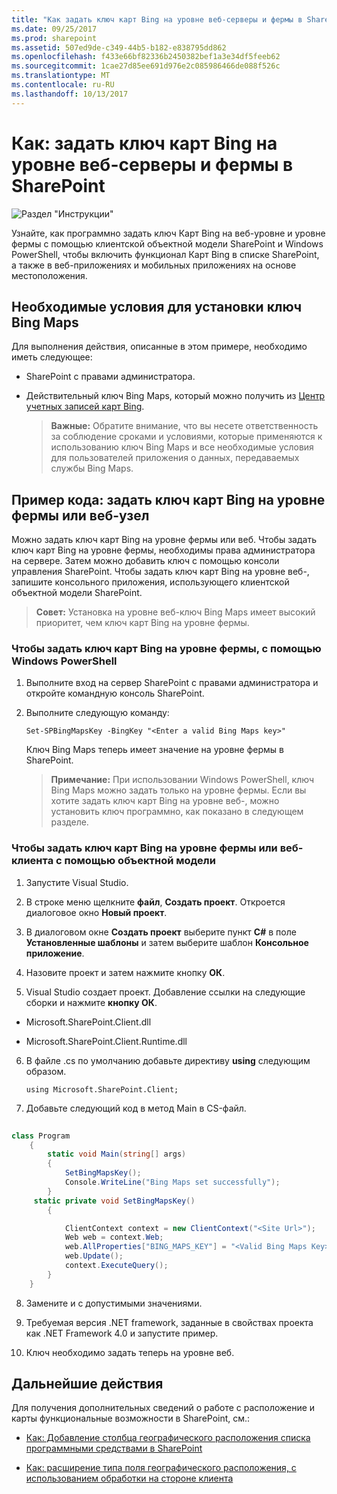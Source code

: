 ```yaml
---
title: "Как задать ключ карт Bing на уровне веб-серверы и фермы в SharePoint"
ms.date: 09/25/2017
ms.prod: sharepoint
ms.assetid: 507ed9de-c349-44b5-b182-e838795dd862
ms.openlocfilehash: f433e66bf82336b2450382bef1a3e34df5feeb62
ms.sourcegitcommit: 1cae27d85ee691d976e2c085986466de088f526c
ms.translationtype: MT
ms.contentlocale: ru-RU
ms.lasthandoff: 10/13/2017
---
```

# <a name="how-to-set-the-bing-maps-key-at-the-web-and-farm-level-in-sharepoint"></a>Как: задать ключ карт Bing на уровне веб-серверы и фермы в SharePoint

  
    
    
![Раздел "Инструкции"](../images/mod_icon_howto.png)
  
    
    

  
    
    

  
    
    
Узнайте, как программно задать ключ Карт Bing на веб-уровне и уровне фермы с помощью клиентской объектной модели SharePoint и Windows PowerShell, чтобы включить функционал Карт Bing в списке SharePoint, а также в веб-приложениях и мобильных приложениях на основе местоположения.

  
    
    


## <a name="prerequisites-for-setting-the-bing-maps-key"></a>Необходимые условия для установки ключ Bing Maps
<a name="SP15Bing_prereq"> </a>

Для выполнения действия, описанные в этом примере, необходимо иметь следующее:
  
    
    

- SharePoint с правами администратора.
    
  
- Действительный ключ Bing Maps, который можно получить из  [Центр учетных записей карт Bing](https://www.bingmapsportal.com/).
    
    > **Важные:** Обратите внимание, что вы несете ответственность за соблюдение сроками и условиями, которые применяются к использованию ключ Bing Maps и все необходимые условия для пользователей приложения о данных, передаваемых службы Bing Maps. 

## <a name="code-example-set-the-bing-maps-key-at-the-farm-or-web-level"></a>Пример кода: задать ключ карт Bing на уровне фермы или веб-узел
<a name="SP15Setbing_farm"> </a>

Можно задать ключ карт Bing на уровне фермы или веб. Чтобы задать ключ карт Bing на уровне фермы, необходимы права администратора на сервере. Затем можно добавить ключ с помощью консоли управления SharePoint. Чтобы задать ключ карт Bing на уровне веб-, запишите консольного приложения, использующего клиентской объектной модели SharePoint.
  
    
    

> **Совет:** Установка на уровне веб-ключ Bing Maps имеет высокий приоритет, чем ключ карт Bing на уровне фермы. 
  
    
    


### <a name="to-set-the-bing-maps-key-at-the-farm-level-using-windows-powershell"></a>Чтобы задать ключ карт Bing на уровне фермы, с помощью Windows PowerShell


1. Выполните вход на сервер SharePoint с правами администратора и откройте командную консоль SharePoint.
    
  
2. Выполните следующую команду: 
    
     `Set-SPBingMapsKey -BingKey "<Enter a valid Bing Maps key>"`
    
    Ключ Bing Maps теперь имеет значение на уровне фермы в SharePoint. 
    
    > **Примечание:** При использовании Windows PowerShell, ключ Bing Maps можно задать только на уровне фермы. Если вы хотите задать ключ карт Bing на уровне веб-, можно установить ключ программно, как показано в следующем разделе. 

### <a name="to-set-the-bing-maps-key-at-the-farm-or-web-level-using-the-client-object-model"></a>Чтобы задать ключ карт Bing на уровне фермы или веб-клиента с помощью объектной модели


1. Запустите Visual Studio.
    
  
2. В строке меню щелкните **файл**, **Создать проект**. Откроется диалоговое окно **Новый проект**.
    
  
3. В диалоговом окне **Создать проект** выберите пункт **C#** в поле **Установленные шаблоны** и затем выберите шаблон **Консольное приложение**.
    
  
4. Назовите проект и затем нажмите кнопку **ОК**.
    
  
5. Visual Studio создает проект. Добавление ссылки на следующие сборки и нажмите **кнопку ОК**.
    
  - Microsoft.SharePoint.Client.dll
    
  
  - Microsoft.SharePoint.Client.Runtime.dll
    
  
6. В файле .cs по умолчанию добавьте директиву **using** следующим образом.
    
     `using Microsoft.SharePoint.Client;`
    
  
7. Добавьте следующий код в метод Main в CS-файл.
    
```cs
  
class Program
    {
        static void Main(string[] args)
        {
            SetBingMapsKey();
            Console.WriteLine("Bing Maps set successfully");
        }
     static private void SetBingMapsKey()
        {

            ClientContext context = new ClientContext("<Site Url>");
            Web web = context.Web;
            web.AllProperties["BING_MAPS_KEY"] = "<Valid Bing Maps Key>"
            web.Update();
            context.ExecuteQuery();
        }    
    }

```

8. Замените <Site Url> и _<Valid Bing Maps Key>_ с допустимыми значениями.
    
  
9. Требуемая версия .NET framework, заданные в свойствах проекта как .NET Framework 4.0 и запустите пример.
    
  
10. Ключ необходимо задать теперь на уровне веб. 
    
  

## <a name="next-steps"></a>Дальнейшие действия
<a name="SP15Bing_nextsteps"> </a>

Для получения дополнительных сведений о работе с расположение и карты функциональные возможности в SharePoint, см.:
  
    
    

-  [Как: Добавление столбца географического расположения списка программными средствами в SharePoint](how-to-add-a-geolocation-column-to-a-list-programmatically-in-sharepoint.md)
    
  
-  [Как: расширение типа поля географического расположения, с использованием обработки на стороне клиента](how-to-extend-the-geolocation-field-type-using-client-side-rendering.md)
    
  

